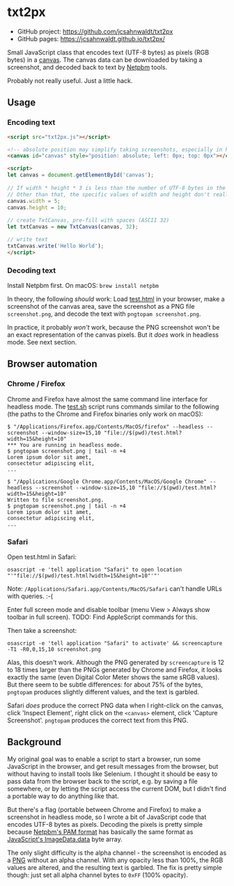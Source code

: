 # txt2px

- GitHub project: https://github.com/jcsahnwaldt/txt2px
- GitHub pages: https://jcsahnwaldt.github.io/txt2px/

Small JavaScript class that encodes text (UTF-8 bytes) as pixels (RGB bytes) in a [canvas](https://developer.mozilla.org/en-US/docs/Web/API/Canvas_API). The canvas data can be downloaded by taking a screenshot, and decoded back to text by [Netpbm](http://netpbm.sourceforge.net/) tools.

Probably not really useful. Just a little hack.

## Usage

### Encoding text

```html
<script src="txt2px.js"></script>

<!-- absolute position may simplify taking screenshots, especially in headless mode -->
<canvas id="canvas" style="position: absolute; left: 0px; top: 0px"></canvas>

<script>
let canvas = document.getElementById('canvas');
  
// If width * height * 3 is less than the number of UTF-8 bytes in the text, the text will be truncated.
// Other than that, the specific values of width and height don't really matter.
canvas.width = 5;
canvas.height = 10;
  
// create TxtCanvas, pre-fill with spaces (ASCII 32)
let txtCanvas = new TxtCanvas(canvas, 32);

// write text
txtCanvas.write('Hello World');
</script>
```

### Decoding text

Install Netpbm first. On macOS: `brew install netpbm`

In theory, the following *should* work: Load [test.html](test.html) in your browser, make a screenshot of the canvas area, save the screenshot as a PNG file `screenshot.png`, and decode the text with `pngtopam screenshot.png`.

In practice, it probably *won't* work, because the PNG screenshot won't be an exact representation of the canvas pixels. But it *does* work in headless mode. See next section.

## Browser automation

### Chrome / Firefox

Chrome and Firefox have almost the same command line interface for headless mode. The [test.sh](test.sh) script runs commands similar to the following (the paths to the Chrome and Firefox binaries only work on macOS):

```
$ "/Applications/Firefox.app/Contents/MacOS/firefox" --headless --screenshot --window-size=15,10 "file://$(pwd)/test.html?width=15&height=10"
*** You are running in headless mode.
$ pngtopam screenshot.png | tail -n +4
Lorem ipsum dolor sit amet,
consectetur adipiscing elit,
...                                                             
```

```
$ "/Applications/Google Chrome.app/Contents/MacOS/Google Chrome" --headless --screenshot --window-size=15,10 "file://$(pwd)/test.html?width=15&height=10"
Written to file screenshot.png.
$ pngtopam screenshot.png | tail -n +4
Lorem ipsum dolor sit amet,
consectetur adipiscing elit,
...
```

### Safari

Open test.html in Safari:

```
osascript -e 'tell application "Safari" to open location "'"file://$(pwd)/test.html?width=15&height=10"'"'
```

Note: `/Applications/Safari.app/Contents/MacOS/Safari` can't handle URLs with queries. :-(

Enter full screen mode and disable toolbar (menu View > Always show toolbar in full screen). TODO: Find AppleScript commands for this.

Then take a screenshot:

```
osascript -e 'tell application "Safari" to activate' && screencapture -T1 -R0,0,15,10 screenshot.png
```

Alas, this doesn't work. Although the PNG generated by `screencapture` is 12 to 18 times larger than the PNGs generated by Chrome and Firefox, it looks exactly the same (even Digital Color Meter shows the same sRGB values). But there seem to be subtle differences: for about 75% of the bytes, `pngtopam` produces slightly different values, and the text is garbled.

Safari *does* produce the correct PNG data when I right-click on the canvas, click 'Inspect Element', right click on the `<canvas>` element, click 'Capture Screenshot'. `pngtopam` produces the correct text from this PNG.

## Background

My original goal was to enable a script to start a browser, run some JavaScript in the browser, and get result messages from the browser, but without having to install tools like Selenium. I thought it should be easy to pass data from the browser back to the script, e.g. by saving a file somewhere, or by letting the script access the current DOM, but I didn't find a portable way to do anything like that.

But there's a flag (portable between Chrome and Firefox) to make a screenshot in headless mode, so I wrote a bit of JavaScript code that encodes UTF-8 bytes as pixels. Decoding the pixels is pretty simple because [Netpbm's PAM format](http://netpbm.sourceforge.net/doc/pam.html) has basically the same format as [JavaScript's ImageData.data](https://developer.mozilla.org/en-US/docs/Web/API/ImageData/data) byte array.

The only slight difficulty is the alpha channel - the screenshot is encoded as a [PNG](https://en.wikipedia.org/wiki/Portable_Network_Graphics) without an alpha channel. With any opacity less than 100%, the RGB values are altered, and the resulting text is garbled. The fix is pretty simple though: just set all alpha channel bytes to `0xFF` (100% opacity).

